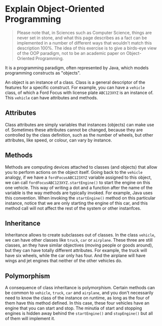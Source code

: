 # Explain Object-Oriented Programming

> Please note that, in Sciences such as Computer Science, things are never set in stone, and what this page describes as a fact can be implemented in a number of different ways that wouldn't match this description 100%. The idea of this exercise is to give a birds-eye view of the OOP paradigm, not to be an academic paper on Object-Oriented Programming.

It is a programming paradigm, often represented by Java, which models programming constructs as "objects".

An object is an instance of a class. Class is a general descriptor of the features for a specific construct. For example, you can have a `vehicle` class, of which a Ford Focus with license plate `ABC123XYZ` is an instance of. This `vehicle` can have attributes and methods.

## Attributes

Class attributes are simply variables that instances (objects) can make use of. Sometimes these attributes cannot be changed, because they are controlled by the class definition, such as the number of wheels, but other attributes, like speed, or colour, can vary by instance.

## Methods

Methods are computing devices attached to classes (and objects) that allow you to perform actions on the object itself. Going back to the `vehicle` analogy, if we have a `fordFocusABC123XYZ` variable assigned to this object, we can call `fordFocusABC123XYZ.startEngine()` to start the engine on this one vehicle. This way of writing a dot and a function after the name of the variable is the way methods are typically invoked. For example, Java uses this convention. When invoking the `startEngine()` method on this particular instance, notice that we are only starting the engine of this car, and this method call will not affect the rest of the system or other instanfces.

## Inheritance

Inheritance allows to create subclasses out of classes. In the class `vehicle`, we can have other classes like `truck`, `car` or `airplane`. These three are still classes, an they have similar objectives (moving people or goods around), but they can have totally different attributes. For example, the truck will have six wheels, while the car only has four. And the airplane will have wings and jet engines that neither of the other vehicles do.

## Polymorphism

A consequence of class inheritance is polymorphism. Certain methods can be common to `vehicle`, `truck`, `car` and `airplane`, and you don't necessarily need to know the class of the instance on runtime, as long as the four of them have this method defined. In this case, these four vehicles have an engine that you can start and stop. The minutia of start and stopping engines is hidden away behind the `startEngine()` and `stopEngine()` but all of them will implement it.
